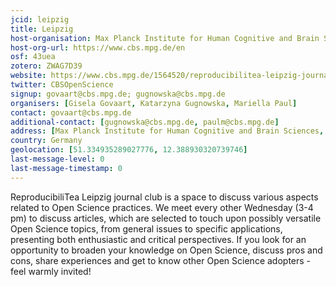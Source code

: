 ```yaml
---
jcid: leipzig
title: Leipzig
host-organisation: Max Planck Institute for Human Cognitive and Brain Sciences, Leipzig
host-org-url: https://www.cbs.mpg.de/en
osf: 43uea
zotero: ZWAG7D39
website: https://www.cbs.mpg.de/1564520/reproducibilitea-leipzig-journal-club
twitter: CBSOpenScience
signup: govaart@cbs.mpg.de; gugnowska@cbs.mpg.de
organisers: [Gisela Govaart, Katarzyna Gugnowska, Mariella Paul]
contact: govaart@cbs.mpg.de
additional-contact: [gugnowska@cbs.mpg.de, paulm@cbs.mpg.de]
address: [Max Planck Institute for Human Cognitive and Brain Sciences, Gisela Govaart, Stephanstraße 1a, 04103 Leipzig, Germany]
country: Germany
geolocation: [51.334935289027776, 12.388930320739746]
last-message-level: 0
last-message-timestamp: 0
---
```


ReproducibiliTea Leipzig journal club is a space to discuss various aspects related to Open Science practices. We meet every other Wednesday (3-4 pm) to discuss articles, which are selected to touch upon possibly versatile Open Science topics, from general issues to specific applications, presenting both enthusiastic and critical perspectives. If you look for an opportunity to broaden your knowledge on Open Science, discuss pros and cons, share experiences and get to know other Open Science adopters - feel warmly invited!
